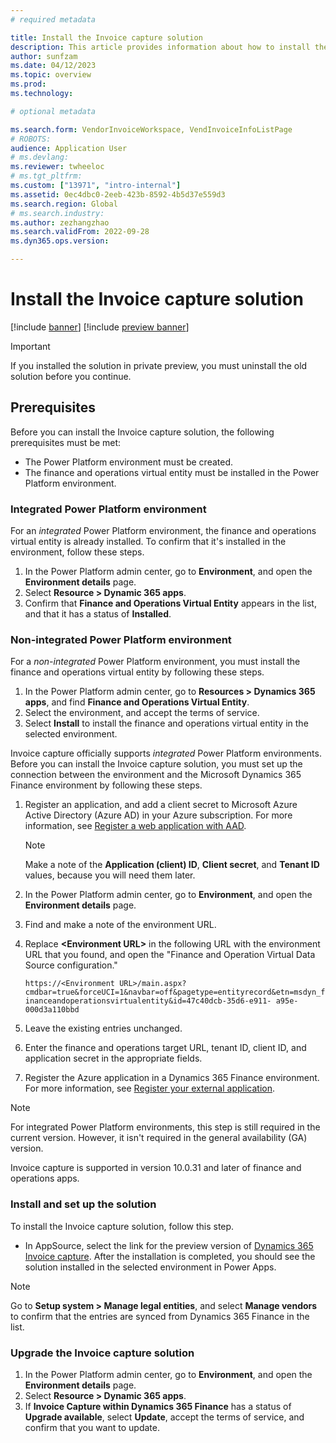 ```yaml
---
# required metadata

title: Install the Invoice capture solution
description: This article provides information about how to install the Invoice capture solution and integrate it with Microsoft Dynamics 365 Finance.
author: sunfzam
ms.date: 04/12/2023
ms.topic: overview
ms.prod: 
ms.technology: 

# optional metadata

ms.search.form: VendorInvoiceWorkspace, VendInvoiceInfoListPage
# ROBOTS: 
audience: Application User
# ms.devlang: 
ms.reviewer: twheeloc
# ms.tgt_pltfrm: 
ms.custom: ["13971", "intro-internal"]
ms.assetid: 0ec4dbc0-2eeb-423b-8592-4b5d37e559d3
ms.search.region: Global
# ms.search.industry: 
ms.author: zezhangzhao
ms.search.validFrom: 2022-09-28
ms.dyn365.ops.version: 

---
```


# Install the Invoice capture solution

[!include [banner](../includes/banner.md)]
[!include [preview banner](../includes/preview-banner.md)]

> [!IMPORTANT]
> If you installed the solution in private preview, you must uninstall the old solution before you continue.

## Prerequisites

Before you can install the Invoice capture solution, the following prerequisites must be met:

- The Power Platform environment must be created.
- The finance and operations virtual entity must be installed in the Power Platform environment.

### Integrated Power Platform environment

For an *integrated* Power Platform environment, the finance and operations virtual entity is already installed. To confirm that it's installed in the environment, follow these steps.

1. In the Power Platform admin center, go to **Environment**, and open the **Environment details** page.
2. Select **Resource \> Dynamic 365 apps**.
3. Confirm that **Finance and Operations Virtual Entity** appears in the list, and that it has a status of **Installed**.

### Non-integrated Power Platform environment

For a *non-integrated* Power Platform environment, you must install the finance and operations virtual entity by following these steps.

1. In the Power Platform admin center, go to **Resources \> Dynamics 365 apps**, and find **Finance and Operations Virtual Entity**.
2. Select the environment, and accept the terms of service.
3. Select **Install** to install the finance and operations virtual entity in the selected environment.

Invoice capture officially supports *integrated* Power Platform environments. Before you can install the Invoice capture solution, you must set up the connection between the environment and the Microsoft Dynamics 365 Finance environment by following these steps.

1. Register an application, and add a client secret to Microsoft Azure Active Directory (Azure AD) in your Azure subscription. For more information, see [Register a web application with AAD](../../dev-itpro/data-entities/services-home-page.md#register-a-web-application-with-aad).

    > [!NOTE]
    > Make a note of the **Application (client) ID**, **Client secret**, and **Tenant ID** values, because you will need them later.
2. In the Power Platform admin center, go to **Environment**, and open the **Environment details** page.
3. Find and make a note of the environment URL.
4. Replace **\<Environment URL\>** in the following URL with the environment URL that you found, and open the "Finance and Operation Virtual Data Source configuration."

    `https://<Environment URL>/main.aspx?cmdbar=true&forceUCI=1&navbar=off&pagetype=entityrecord&etn=msdyn_financeandoperationsvirtualentity&id=47c40dcb-35d6-e911- a95e-000d3a110bbd`

5. Leave the existing entries unchanged.
6. Enter the finance and operations target URL, tenant ID, client ID, and application secret in the appropriate fields.
7. Register the Azure application in a Dynamics 365 Finance environment. For more information, see [Register your external application](../../dev-itpro/data-entities/services-home-page.md#register-your-external-application).

> [!NOTE]
> For integrated Power Platform environments, this step is still required in the current version. However, it isn't required in the general availability (GA) version.
>
> Invoice capture is supported in version 10.0.31 and later of finance and operations apps.

### Install and set up the solution

To install the Invoice capture solution, follow this step.

- In AppSource, select the link for the preview version of [Dynamics 365 Invoice capture](https://appsource.microsoft.com/product/dynamics-365/mscrm.dynamics365-invoice-capture-preview?flightCodes=invoicecapture). After the installation is completed, you should see the solution installed in the selected environment in Power Apps.

> [!NOTE]
> Go to **Setup system \> Manage legal entities**, and select **Manage vendors** to confirm that the entries are synced from Dynamics 365 Finance in the list.

### Upgrade the Invoice capture solution

1. In the Power Platform admin center, go to **Environment**, and open the **Environment details** page.
2. Select **Resource \> Dynamic 365 apps**.
3. If **Invoice Capture within Dynamics 365 Finance** has a status of **Upgrade available**, select **Update**, accept the terms of service, and confirm that you want to update.
